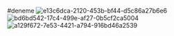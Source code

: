 #deneme
![e13c6dca-2120-453b-bf44-d5c86a27b6e6](https://user-images.githubusercontent.com/60160226/177330091-79debf6f-d131-4858-a11f-0d3c5344c245.jpg)
![bd6bd542-17c4-499e-af27-0b5cf2ca5004](https://user-images.githubusercontent.com/60160226/177330638-987d5ab6-bee2-4b18-8276-8bc22400e615.jpg)
![a129f672-7e53-4421-a794-916bd46a2539](https://user-images.githubusercontent.com/60160226/177330811-2bd462e7-a404-4e3a-90b8-c7a5a9a8d1ff.jpg)



